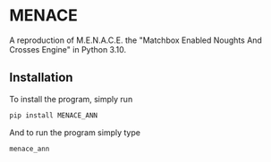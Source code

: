 # MENACE

A reproduction of M.E.N.A.C.E. the "Matchbox Enabled Noughts And Crosses Engine" in Python 3.10.

## Installation

To install the program, simply run
```bash
pip install MENACE_ANN
```

And to run the program simply type
```bash
menace_ann
```
